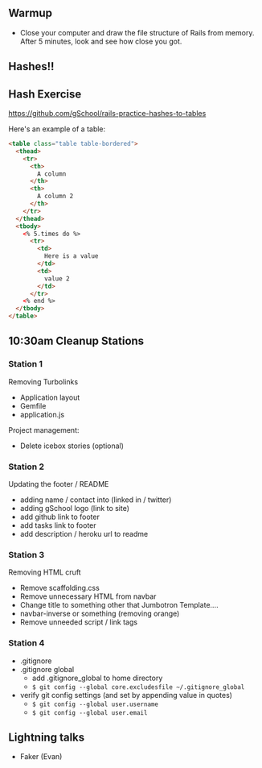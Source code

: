 ## Warmup

* Close your computer and draw the file structure of Rails from memory.  After 5 minutes, look and see how close you got.

## Hashes!!

## Hash Exercise

https://github.com/gSchool/rails-practice-hashes-to-tables

Here's an example of a table:

```html
<table class="table table-bordered">
  <thead>
    <tr>
      <th>
        A column
      </th>
      <th>
        A column 2
      </th>
    </tr>
  </thead>
  <tbody>
    <% 5.times do %>
      <tr>
        <td>
          Here is a value
        </td>
        <td>
          value 2
        </td>
      </tr>
    <% end %>
  </tbody>
</table>
```

## 10:30am Cleanup Stations

### Station 1

Removing Turbolinks

* Application layout
* Gemfile
* application.js

Project management:

* Delete icebox stories (optional)

### Station 2

Updating the footer / README

* adding name / contact into (linked in / twitter)
* adding gSchool logo (link to site)
* add github link to footer
* add tasks link to footer
* add description / heroku url to readme

### Station 3

Removing HTML cruft

* Remove scaffolding.css
* Remove unnecessary HTML from navbar
* Change title to something other that Jumbotron Template....
* navbar-inverse or something (removing orange)
* Remove unneeded script / link tags

### Station 4

* .gitignore
* .gitignore global
  * add .gitignore_global to home directory
  * `$ git config --global core.excludesfile ~/.gitignore_global`
* verify git config settings (and set by appending value in quotes)
  * `$ git config --global user.username`
  * `$ git config --global user.email`

## Lightning talks

* Faker (Evan)
